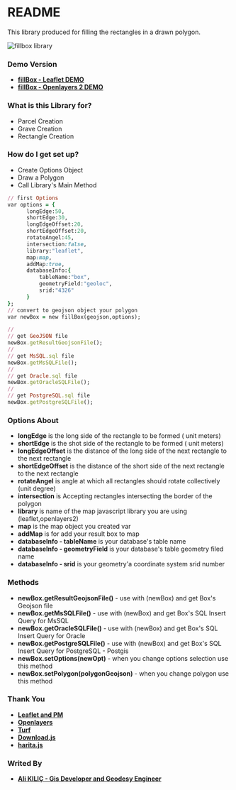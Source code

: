 # README #

This library produced for filling  the rectangles in a drawn polygon.

![fillbox library](http://www.alikilic.org/fillbox/img.png)

### Demo Version ###
* [**fillBox - Leaflet DEMO**](http://www.alikilic.org/fillbox/leaflet.html)
* [**fillBox - Openlayers 2 DEMO**](http://www.alikilic.org/fillbox/openlayers2.html)

### What is this Library for? ###

* Parcel Creation
* Grave Creation
* Rectangle Creation

### How do I get set up? ###

* Create Options Object
* Draw a Polygon
* Call Library's Main Method
```ruby
// first Options
var options = {
      longEdge:50,
      shortEdge:30,
      longEdgeOffset:20,
      shortEdgeOffset:20,
      rotateAngel:45,
      intersection:false,
      library:"leaflet",
      map:map,
      addMap:true,
      databaseInfo:{
          tableName:"box",
          geometryField:"geoloc",
          srid:"4326"
      }
};
// convert to geojson object your polygon
var newBox = new fillBox(geojson,options);

//
// get GeoJSON file
newBox.getResultGeojsonFile();
//
// get MsSQL.sql file
newBox.getMsSQLFile();
//
// get Oracle.sql file
newBox.getOracleSQLFile();
//
// get PostgreSQL.sql file
newBox.getPostgreSQLFile();
```

### Options About ###

* **longEdge** is the long side of the rectangle to be formed ( unit meters)
* **shortEdge** is the shot side of the rectangle to be formed ( unit meters)
* **longEdgeOffset** is the distance of the long side of the next rectangle to the next rectangle
* **shortEdgeOffset** is the distance of the short side of the next rectangle to the next rectangle
* **rotateAngel** is angle at which all rectangles should rotate collectively (unit degree)
* **intersection** is Accepting rectangles intersecting the border of the polygon
* **library** is name of the map javascript library you are using (leaflet,openlayers2)
* **map** is the map object you created var
* **addMap** is for add your result box to map
* **databaseInfo - tableName** is your database's table name
* **databaseInfo - geometryField** is your database's table geometry filed name
* **databaseInfo - srid** is your geometry'a coordinate system srid number

### Methods ###
* **newBox.getResultGeojsonFile()** - use with (newBox) and get Box's Geojson file
* **newBox.getMsSQLFile()** - use with (newBox) and get Box's SQL Insert Query for MsSQL
* **newBox.getOracleSQLFile()** - use with (newBox) and get Box's SQL Insert Query for Oracle
* **newBox.getPostgreSQLFile()** - use with (newBox) and get Box's SQL Insert Query for PostgreSQL - Postgis
* **newBox.setOptions(newOpt)** - when you change options selection use this method
* **newBox.setPolygon(polygonGeojson)** - when you change polygon use this method

### Thank You ###

* [**Leaflet and PM**](http://leafletjs.com/)
* [**Openlayers**](http://openlayers.org/)
* [**Turf**](http://turfjs.org/)
* [**Download.js**](http://danml.com/download.html)
* [**harita.js**](http://www.alikilic.org/)

### Writed By ###
* [**Ali KILIÇ - Gis Developer and Geodesy Engineer**](http://admin.alikilic.org/)
